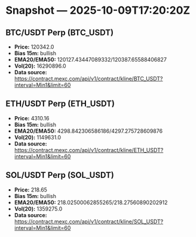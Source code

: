 # Snapshot — 2025-10-09T17:20:20Z

## BTC/USDT Perp (BTC_USDT)
- **Price:** 120342.0
- **Bias 15m:** bullish
- **EMA20/EMA50:** 120127.43447089332/120387.65588406827
- **Vol(20):** 16290896.0
- **Data source:** https://contract.mexc.com/api/v1/contract/kline/BTC_USDT?interval=Min1&limit=60

## ETH/USDT Perp (ETH_USDT)
- **Price:** 4310.16
- **Bias 15m:** bullish
- **EMA20/EMA50:** 4298.842306586186/4297.275728609876
- **Vol(20):** 1149631.0
- **Data source:** https://contract.mexc.com/api/v1/contract/kline/ETH_USDT?interval=Min1&limit=60

## SOL/USDT Perp (SOL_USDT)
- **Price:** 218.65
- **Bias 15m:** bullish
- **EMA20/EMA50:** 218.02500062855265/218.27560890202912
- **Vol(20):** 1359275.0
- **Data source:** https://contract.mexc.com/api/v1/contract/kline/SOL_USDT?interval=Min1&limit=60
